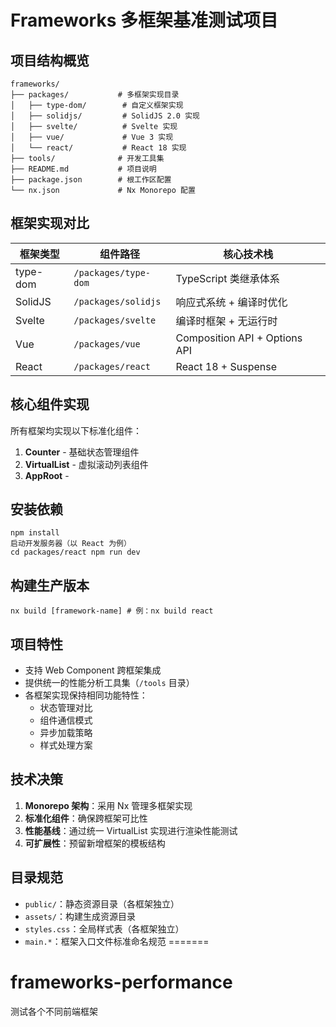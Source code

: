 
# Frameworks 多框架基准测试项目
## 项目结构概览
    
    frameworks/
    ├── packages/           # 多框架实现目录
    │   ├── type-dom/        # 自定义框架实现
    │   ├── solidjs/         # SolidJS 2.0 实现
    │   ├── svelte/          # Svelte 实现
    │   ├── vue/             # Vue 3 实现
    │   └── react/           # React 18 实现
    ├── tools/              # 开发工具集
    ├── README.md           # 项目说明
    ├── package.json        # 根工作区配置
    └── nx.json             # Nx Monorepo 配置


## 框架实现对比

| 框架类型    | 组件路径                          | 核心技术栈                  |
|------------|-----------------------------------|---------------------------|
| type-dom   | `/packages/type-dom`              | TypeScript 类继承体系      |
| SolidJS    | `/packages/solidjs`               | 响应式系统 + 编译时优化    |
| Svelte     | `/packages/svelte`                | 编译时框架 + 无运行时     |
| Vue        | `/packages/vue`                   | Composition API + Options API |
| React      | `/packages/react`                 | React 18 + Suspense       |

## 核心组件实现

所有框架均实现以下标准化组件：
1. **Counter** - 基础状态管理组件
2. **VirtualList** - 虚拟滚动列表组件
3. **AppRoot** -


## 安装依赖

    npm install
    启动开发服务器（以 React 为例）
    cd packages/react npm run dev

## 构建生产版本

    nx build [framework-name] # 例：nx build react

## 项目特性

- 支持 Web Component 跨框架集成
- 提供统一的性能分析工具集（`/tools` 目录）
- 各框架实现保持相同功能特性：
    - 状态管理对比
    - 组件通信模式
    - 异步加载策略
    - 样式处理方案

## 技术决策

1. **Monorepo 架构**：采用 Nx 管理多框架实现
2. **标准化组件**：确保跨框架可比性
3. **性能基线**：通过统一 VirtualList 实现进行渲染性能测试
4. **可扩展性**：预留新增框架的模板结构

## 目录规范

- `public/`：静态资源目录（各框架独立）
- `assets/`：构建生成资源目录
- `styles.css`：全局样式表（各框架独立）
- `main.*`：框架入口文件标准命名规范
=======
# frameworks-performance
测试各个不同前端框架

